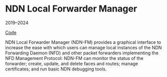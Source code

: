 # NDN Local Forwarder Manager

2019–2024

[Code](https://github.com/zjkmxy/ndn-cc-v3)

NDN Local Forwarder Manager (NDN-FM) provides a graphical interface to increase the ease with which users can manage local instances of the NDN Forwarding Daemon (NFD) and other packet forwarders implementing the NFD Management Protocol:
NDN-FM can monitor the status of the forwarder; create, update, and delete faces and routes; manage certificates; and run basic NDN debugging tools.
